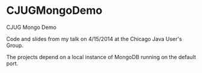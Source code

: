 CJUGMongoDemo
=============

CJUG Mongo Demo


Code and slides from my talk on 4/15/2014 at the Chicago Java User's Group.

The projects depend on a local instance of MongoDB running on the default port. 

